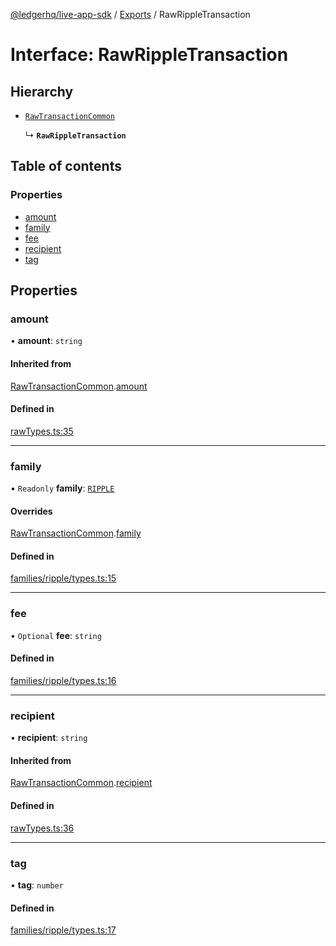 [@ledgerhq/live-app-sdk](../README.md) / [Exports](../modules.md) / RawRippleTransaction

# Interface: RawRippleTransaction

## Hierarchy

- [`RawTransactionCommon`](RawTransactionCommon.md)

  ↳ **`RawRippleTransaction`**

## Table of contents

### Properties

- [amount](RawRippleTransaction.md#amount)
- [family](RawRippleTransaction.md#family)
- [fee](RawRippleTransaction.md#fee)
- [recipient](RawRippleTransaction.md#recipient)
- [tag](RawRippleTransaction.md#tag)

## Properties

### amount

• **amount**: `string`

#### Inherited from

[RawTransactionCommon](RawTransactionCommon.md).[amount](RawTransactionCommon.md#amount)

#### Defined in

[rawTypes.ts:35](https://github.com/adrienlacombe-ledger/live-app-sdk/blob/a87afbd/src/rawTypes.ts#L35)

___

### family

• `Readonly` **family**: [`RIPPLE`](../enums/FAMILIES.md#ripple)

#### Overrides

[RawTransactionCommon](RawTransactionCommon.md).[family](RawTransactionCommon.md#family)

#### Defined in

[families/ripple/types.ts:15](https://github.com/adrienlacombe-ledger/live-app-sdk/blob/a87afbd/src/families/ripple/types.ts#L15)

___

### fee

• `Optional` **fee**: `string`

#### Defined in

[families/ripple/types.ts:16](https://github.com/adrienlacombe-ledger/live-app-sdk/blob/a87afbd/src/families/ripple/types.ts#L16)

___

### recipient

• **recipient**: `string`

#### Inherited from

[RawTransactionCommon](RawTransactionCommon.md).[recipient](RawTransactionCommon.md#recipient)

#### Defined in

[rawTypes.ts:36](https://github.com/adrienlacombe-ledger/live-app-sdk/blob/a87afbd/src/rawTypes.ts#L36)

___

### tag

• **tag**: `number`

#### Defined in

[families/ripple/types.ts:17](https://github.com/adrienlacombe-ledger/live-app-sdk/blob/a87afbd/src/families/ripple/types.ts#L17)
